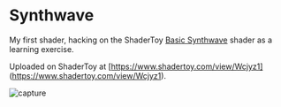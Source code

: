# Synthwave

My first shader, hacking on the ShaderToy
[Basic Synthwave](https://www.shadertoy.com/view/csfSWj) shader as a
learning exercise.

Uploaded on ShaderToy at [https://www.shadertoy.com/view/Wcjyz1]
(https://www.shadertoy.com/view/Wcjyz1).


![capture](synthwave.gif)
